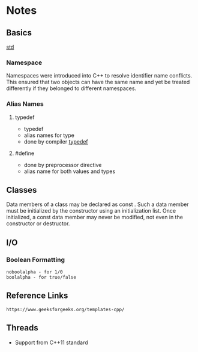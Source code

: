 # Notes

## Basics
[std](https://www.geeksforgeeks.org/using-namespace-std-considered-bad-practice/)

### Namespace
Namespaces were introduced into C++ to resolve identifier name conflicts.
This ensured that two objects can have the same name and yet be treated differently if they belonged to different namespaces. 

### Alias Names
1. typedef <existingName> <NewName>
    * typedef 
    * alias names for type
    * done by compiler
[typedef](https://www.studytonight.com/c/typedef.php)

2. #define <newName> <existingName>
    * done by preprocessor directive
    * alias name for both values and types



 
## Classes
Data members of a class may be declared as const . Such a data member must be initialized by the constructor using an initialization list. Once initialized, a const data member may never be modified, not even in the constructor or destructor.

## I/O
### Boolean Formatting
    noboolalpha - for 1/0
    boolalpha - for true/false


## Reference Links
    https://www.geeksforgeeks.org/templates-cpp/

## Threads
* Support from C++11 standard